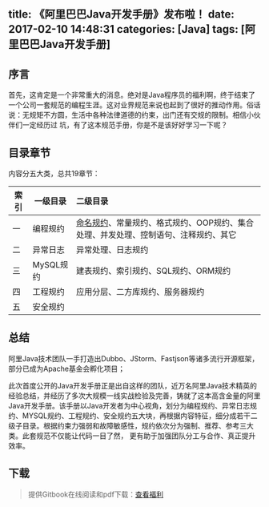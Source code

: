 title: 《阿里巴巴Java开发手册》发布啦！
date: 2017-02-10 14:48:31
categories: [Java]
tags: [阿里巴巴Java开发手册]
---

## 序言

首先，这肯定是一个非常重大的消息。绝对是Java程序员的福利啊，终于结束了一个公司一套规范的编程生涯。这对业界规范来说也起到了很好的推动作用。俗话说：无规矩不方圆，生活中各种法律道德的约束，出门还有交规的限制。相信小伙伴们一定经历过 坑，有了这本规范手册，你是不是该好好学习一下呢？

## 目录章节

内容分五大类，总共19章节：

| 索引   | 一级目录    | 二级目录                                     |
| ---- | ------- | :--------------------------------------- |
| 一    | 编程规约    | [命名规约](http://xiaofeng.site/2017/02/10/%E3%80%8A%E9%98%BF%E9%87%8C%E5%B7%B4%E5%B7%B4Java%E5%BC%80%E5%8F%91%E6%89%8B%E5%86%8C%E3%80%8B%E4%B9%8B%E5%91%BD%E5%90%8D%E8%A7%84%E8%8C%83/undefined/)、常量规约、格式规约、OOP规约、集合处理、并发处理、控制语句、注释规约、其它 |
| 二    | 异常日志    | 异常处理、日志规约                                |
| 三    | MySQL规约 | 建表规约、索引规约、SQL规约、ORM规约                    |
| 四    | 工程规约    | 应用分层、二方库规约、服务器规约                         |
| 五    | 安全规约    |                                          |

<!-- more -->

## 总结

阿里Java技术团队一手打造出Dubbo、JStorm、Fastjson等诸多流行开源框架，部分已成为Apache基金会孵化项目；

此次首度公开的Java开发手册正是出自这样的团队，近万名阿里Java技术精英的经验总结，并经历了多次大规模一线实战检验及完善，铸就了这本高含金量的阿里Java开发手册。该手册以Java开发者为中心视角，划分为编程规约、异常日志规约、MYSQL规约、工程规约、安全规约五大块，再根据内容特征，细分成若干二级子目录。根据约束力强弱和故障敏感性，规约依次分为强制、推荐、参考三大类。此套规范不仅能让代码一目了然， 更有助于加强团队分工与合作、真正提升效率。 

## 下载

> 提供Gitbook在线阅读和pdf下载：[查看福利](https://www.gitbook.com/book/goghtsui/-java/details)



